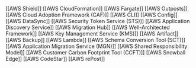 [[AWS Shield]]
[[AWS CloudFormation]]
[[AWS Fargate]]
[[AWS Outposts]]
[[AWS Cloud Adoption Framework (CAF)]]
[[AWS CLI]]
[[AWS Config]]
[[AWS DataSync]]
[[AWS Security Token Service (STS)]]
[[AWS Application Discovery Service]]
[[AWS Migration Hub]]
[[AWS Well-Architected Framework]]
[[AWS Key Management Service (KMS)]]
[[AWS Artifact]]
[[AWS Backup]]
[[AWS Lambda]]
[[AWS Schema Conversion Tool (SCT)]]
[[AWS Application Migration Service (MGN)]]
[[AWS Shared Responsibility Model]]
[[AWS Customer Carbon Footprint Tool (CCFT)]]
[[AWS Snowball Edge]]
[[AWS CodeStar]]
[[AWS rePost]]
